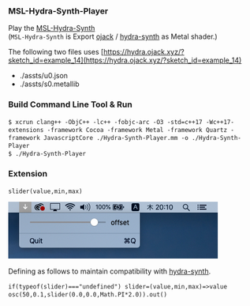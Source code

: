 ### MSL-Hydra-Synth-Player


Play the [MSL-Hydra-Synth](https://github.com/mizt/MSL-Hydra-Synth)   
(`MSL-Hydra-Synth` is Export [ojack](https://github.com/ojack) / [hydra-synth](https://github.com/ojack/hydra-synth) as Metal shader.)

The following two files uses [https://hydra.ojack.xyz/?sketch_id=example_14](https://hydra.ojack.xyz/?sketch_id=example_14)

* ./assts/u0.json
* ./assts/s0.metallib

### Build Command Line Tool & Run

	$ xcrun clang++ -ObjC++ -lc++ -fobjc-arc -O3 -std=c++17 -Wc++17-extensions -framework Cocoa -framework Metal -framework Quartz -framework JavascriptCore ./Hydra-Synth-Player.mm -o ./Hydra-Synth-Player
	$ ./Hydra-Synth-Player

### Extension

`slider(value,min,max)`

![](./assets/slider.jpg)

Defining as follows to maintain compatibility with [hydra-synth](https://hydra.ojack.xyz).

	if(typeof(slider)==="undefined") slider=(value,min,max)=>value
	osc(50,0.1,slider(0.0,0.0,Math.PI*2.0)).out()
